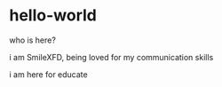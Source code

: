 # hello-world
who is here?

i am SmileXFD, being loved for my communication skills

i am here for educate
